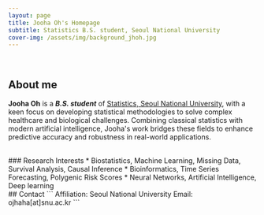 ```yaml
---
layout: page
title: Jooha Oh's Homepage
subtitle: Statistics B.S. student, Seoul National University
cover-img: /assets/img/background_jhoh.jpg
---
```


<br/>

## About me

**Jooha Oh** is a **_B.S. student_**  of [Statistics, Seoul National University](https://stat.snu.ac.kr), with a keen focus on developing statistical methodologies to solve complex healthcare and biological challenges. Combining classical statistics with modern artificial intelligence, Jooha's work bridges these fields to enhance predictive accuracy and robustness in real-world applications.

<br/>
### Research Interests
* Biostatistics, Machine Learning, Missing Data, Survival Analysis, Causal Inference
* Bioinformatics, Time Series Forecasting, Polygenic Risk Scores
* Neural Networks, Artificial Intelligence, Deep learning

<br/>
## Contact
```
Affiliation: Seoul National University
Email: ojhaha[at]snu.ac.kr
```
